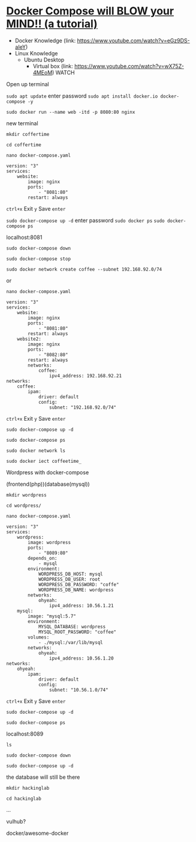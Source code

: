 # [Docker Compose will BLOW your MIND!! (a tutorial)](https://www.youtube.com/watch?v=DM65_JyGxCo)

- Docker Knowledge (link: https://www.youtube.com/watch?v=eGz9DS-aIeY)
- Linux Knowledge
    - Ubuntu Desktop
        - Virtual box (link: https://www.youtube.com/watch?v=wX75Z-4MEoM) WATCH

Open up terminal

`sudo apt update`
enter password
`sudo apt install docker.io docker-compose -y`

`sudo docker run --name web -itd -p 8080:80 nginx`

new terminal

`mkdir coffertime`

`cd coffertime`

`nano docker-compose.yaml`

````
version: "3"
services:
    website:
        image: nginx
        ports:
            - "8081:80"
        restart: always
````

`ctrl+x` Exit `y` Save `enter`

`sudo docker-compose up -d`
enter password
`sudo docker ps`
`sudo docker-compose ps`

localhost:8081

`sudo docker-compose down`

`sudo docker-compose stop`

`sudo docker network create coffee --subnet 192.168.92.0/74`

or

`nano docker-compose.yaml`

````
version: "3"
services:
    website:
        image: nginx
        ports:
            - "8081:80"
        restart: always
    website2:
        image: nginx
        ports:
            - "8082:80"
        restart: always
        networks:
            coffee:
                ipv4_address: 192.168.92.21
networks:
    coffee:
        ipam:
            driver: default
            config:
                subnet: "192.168.92.0/74"
````

`ctrl+x` Exit `y` Save `enter`

`sudo docker-compose up -d`

`sudo docker-compose ps`

`sudo docker network ls`

`sudo docker iect coffeetime_`

Wordpress with docker-compose

(frontend(php))(database(mysql))

`mkdir wordpress`

`cd wordpress/`

`nano docker-compose.yaml`

````
version: "3"
services:
    wordpress:
        image: wordpress
        ports:
            - "8089:80"
        depends_on:
            - mysql
        environment:
            WORDPRESS_DB_HOST: mysql
            WORDPRESS_DB_USER: root
            WORDPRESS_DB_PASSWORD: "coffe"
            WORDPRESS_DB_NAME: wordpress
        networks:
            ohyeah:
                ipv4_address: 10.56.1.21
    mysql:
        image: "mysql:5.7"
        environment:
            MYSQL_DATABASE: wordpress
            MYSQL_ROOT_PASSWORD: "coffee"
        volumes:
            - ./mysql:/var/lib/mysql
        networks:
            ohyeah:
                ipv4_address: 10.56.1.20
networks:
    ohyeah:
        ipam:
            driver: default
            config:
                subnet: "10.56.1.0/74"

````

`ctrl+x` Exit `y` Save `enter`

`sudo docker-compose up -d`

`sudo docker-compose ps`

localhost:8089

`ls`

`sudo docker-compose down`

`sudo docker-compose up -d`

the database will still be there

`mkdir hackinglab`

`cd hackinglab`

...

vulhub?

docker/awesome-docker